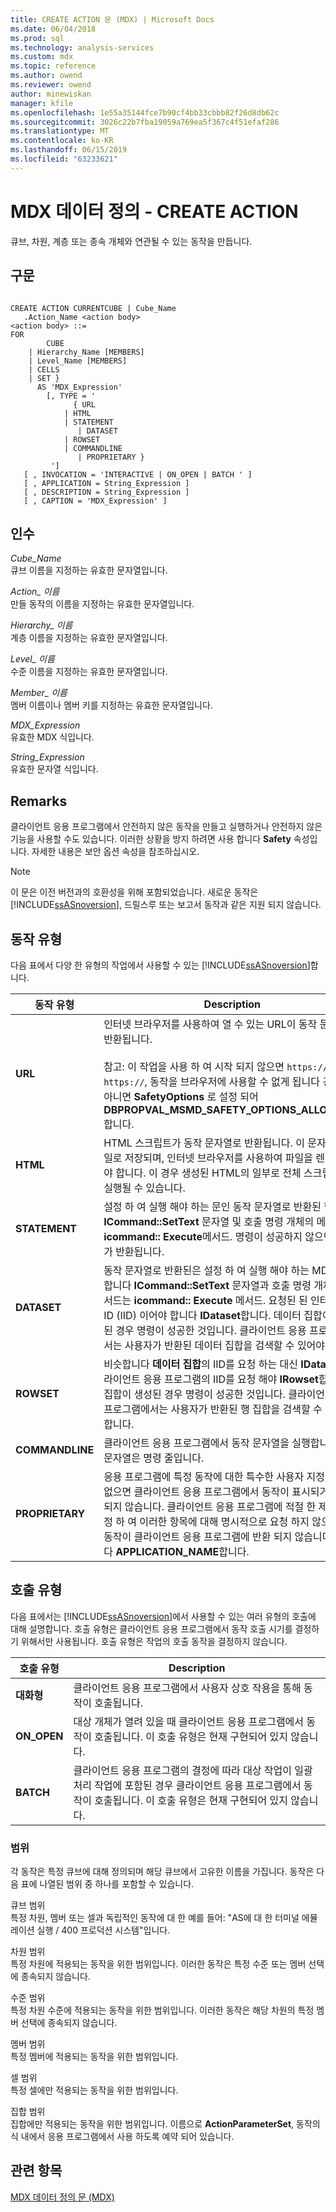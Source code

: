 ```yaml
---
title: CREATE ACTION 문 (MDX) | Microsoft Docs
ms.date: 06/04/2018
ms.prod: sql
ms.technology: analysis-services
ms.custom: mdx
ms.topic: reference
ms.author: owend
ms.reviewer: owend
author: minewiskan
manager: kfile
ms.openlocfilehash: 1e55a35144fce7b90cf4bb33cbbb82f26d8db62c
ms.sourcegitcommit: 3026c22b7fba19059a769ea5f367c4f51efaf286
ms.translationtype: MT
ms.contentlocale: ko-KR
ms.lasthandoff: 06/15/2019
ms.locfileid: "63233621"
---
```

# <a name="mdx-data-definition---create-action"></a>MDX 데이터 정의 - CREATE ACTION


  큐브, 차원, 계층 또는 종속 개체와 연관될 수 있는 동작을 만듭니다.  
  
## <a name="syntax"></a>구문  
  
```  
  
CREATE ACTION CURRENTCUBE | Cube_Name  
   .Action_Name <action body>  
<action body> ::=   
FOR   
        CUBE   
    | Hierarchy_Name [MEMBERS]   
    | Level_Name [MEMBERS]   
    | CELLS   
    | SET }   
      AS 'MDX_Expression'   
        [, TYPE = '  
              { URL   
            | HTML   
            | STATEMENT   
               | DATASET   
            | ROWSET   
            | COMMANDLINE   
               | PROPRIETARY }   
         ']  
   [ , INVOCATION = 'INTERACTIVE | ON_OPEN | BATCH ' ]  
   [ , APPLICATION = String_Expression ]  
   [ , DESCRIPTION = String_Expression ]  
   [ , CAPTION = 'MDX_Expression' ]  
```  
  
## <a name="arguments"></a>인수  
 *Cube_Name*  
 큐브 이름을 지정하는 유효한 문자열입니다.  
  
 *Action_ 이름*  
 만들 동작의 이름을 지정하는 유효한 문자열입니다.  
  
 *Hierarchy_ 이름*  
 계층 이름을 지정하는 유효한 문자열입니다.  
  
 *Level_ 이름*  
 수준 이름을 지정하는 유효한 문자열입니다.  
  
 *Member_ 이름*  
 멤버 이름이나 멤버 키를 지정하는 유효한 문자열입니다.  
  
 *MDX_Expression*  
 유효한 MDX 식입니다.  
  
 *String_Expression*  
 유효한 문자열 식입니다.  
  
## <a name="remarks"></a>Remarks  
 클라이언트 응용 프로그램에서 안전하지 않은 동작을 만들고 실행하거나 안전하지 않은 기능을 사용할 수도 있습니다. 이러한 상황을 방지 하려면 사용 합니다 **Safety** 속성입니다. 자세한 내용은 보안 옵션 속성을 참조하십시오.  
  
> [!NOTE]  
>  이 문은 이전 버전과의 호환성을 위해 포함되었습니다. 새로운 동작은 [!INCLUDE[ssASnoversion](../includes/ssasnoversion-md.md)], 드릴스루 또는 보고서 동작과 같은 지원 되지 않습니다.  
  
## <a name="action-types"></a>동작 유형  
 다음 표에서 다양 한 유형의 작업에서 사용할 수 있는 [!INCLUDE[ssASnoversion](../includes/ssasnoversion-md.md)]합니다.  
  
|동작 유형|Description|  
|-----------------|-----------------|  
|**URL**|인터넷 브라우저를 사용하여 열 수 있는 URL이 동작 문자열로 반환됩니다.<br /><br /> 참고: 이 작업을 사용 하 여 시작 되지 않으면 `https://` 또는 `https://`, 동작을 브라우저에 사용할 수 없게 됩니다 경우가 아니면 **SafetyOptions** 로 설정 되어 **DBPROPVAL_MSMD_SAFETY_OPTIONS_ALLOW_ALL**합니다.|  
|**HTML**|HTML 스크립트가 동작 문자열로 반환됩니다. 이 문자열은 파일로 저장되며, 인터넷 브라우저를 사용하여 파일을 렌더링해야 합니다. 이 경우 생성된 HTML의 일부로 전체 스크립트가 실행될 수 있습니다.|  
|**STATEMENT**|설정 하 여 실행 해야 하는 문인 동작 문자열로 반환된 합니다 **ICommand::SetText** 문자열 및 호출 명령 개체의 메서드는 **icommand:: Execute**메서드. 명령이 성공하지 않으면 오류가 반환됩니다.|  
|**DATASET**|동작 문자열로 반환된은 설정 하 여 실행 해야 하는 MDX 문을 합니다 **ICommand::SetText** 문자열과 호출 명령 개체의 메서드는 **icommand:: Execute** 메서드. 요청된 된 인터페이스 ID (IID) 이어야 합니다 **IDataset**합니다. 데이터 집합이 생성된 경우 명령이 성공한 것입니다. 클라이언트 응용 프로그램에서는 사용자가 반환된 데이터 집합을 검색할 수 있어야 합니다.|  
|**ROWSET**|비슷합니다 **데이터 집합**의 IID를 요청 하는 대신 **IDataset**, 클라이언트 응용 프로그램의 IID를 요청 해야 **IRowset**합니다. 행 집합이 생성된 경우 명령이 성공한 것입니다. 클라이언트 응용 프로그램에서는 사용자가 반환된 행 집합을 검색할 수 있어야 합니다.|  
|**COMMANDLINE**|클라이언트 응용 프로그램에서 동작 문자열을 실행합니다. 이 문자열은 명령 줄입니다.|  
|**PROPRIETARY**|응용 프로그램에 특정 동작에 대한 특수한 사용자 지정 지식이 없으면 클라이언트 응용 프로그램에서 동작이 표시되거나 실행되지 않습니다. 클라이언트 응용 프로그램에 적절 한 제한을 설정 하 여 이러한 항목에 대해 명시적으로 요청 하지 않으면 소유 동작이 클라이언트 응용 프로그램에 반환 되지 않습니다 합니다 **APPLICATION_NAME**합니다.|  
  
## <a name="invocation-types"></a>호출 유형  
 다음 표에서는 [!INCLUDE[ssASnoversion](../includes/ssasnoversion-md.md)]에서 사용할 수 있는 여러 유형의 호출에 대해 설명합니다. 호출 유형은 클라이언트 응용 프로그램에서 동작 호출 시기를 결정하기 위해서만 사용됩니다. 호출 유형은 작업의 호출 동작을 결정하지 않습니다.  
  
|호출 유형|Description|  
|---------------------|-----------------|  
|**대화형**|클라이언트 응용 프로그램에서 사용자 상호 작용을 통해 동작이 호출됩니다.|  
|**ON_OPEN**|대상 개체가 열려 있을 때 클라이언트 응용 프로그램에서 동작이 호출됩니다. 이 호출 유형은 현재 구현되어 있지 않습니다.|  
|**BATCH**|클라이언트 응용 프로그램의 결정에 따라 대상 작업이 일괄 처리 작업에 포함된 경우 클라이언트 응용 프로그램에서 동작이 호출됩니다. 이 호출 유형은 현재 구현되어 있지 않습니다.|  
  
### <a name="scope"></a>범위  
 각 동작은 특정 큐브에 대해 정의되며 해당 큐브에서 고유한 이름을 가집니다. 동작은 다음 표에 나열된 범위 중 하나를 포함할 수 있습니다.  
  
 큐브 범위  
 특정 차원, 멤버 또는 셀과 독립적인 동작에 대 한 예를 들어: "AS에 대 한 터미널 에뮬레이션 실행 / 400 프로덕션 시스템"입니다.  
  
 차원 범위  
 특정 차원에 적용되는 동작을 위한 범위입니다. 이러한 동작은 특정 수준 또는 멤버 선택에 종속되지 않습니다.  
  
 수준 범위  
 특정 차원 수준에 적용되는 동작을 위한 범위입니다. 이러한 동작은 해당 차원의 특정 멤버 선택에 종속되지 않습니다.  
  
 멤버 범위  
 특정 멤버에 적용되는 동작을 위한 범위입니다.  
  
 셀 범위  
 특정 셀에만 적용되는 동작을 위한 범위입니다.  
  
 집합 범위  
 집합에만 적용되는 동작을 위한 범위입니다. 이름으로 **ActionParameterSet**, 동작의 식 내에서 응용 프로그램에서 사용 하도록 예약 되어 있습니다.  
  
## <a name="see-also"></a>관련 항목  
 [MDX 데이터 정의 문 &#40;MDX&#41;](../mdx/mdx-data-definition-statements-mdx.md)  
  
  
